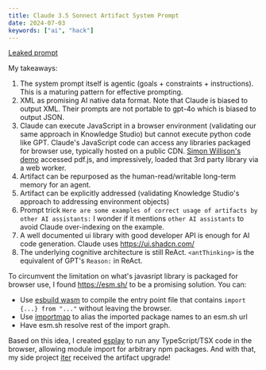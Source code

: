 ```yaml
---
title: Claude 3.5 Sonnect Artifact System Prompt
date: 2024-07-03
keywords: ["ai", "hack"]
---
```


[Leaked prompt](https://gist.github.com/dedlim/6bf6d81f77c19e20cd40594aa09e3ecd)

My takeaways:

1. The system prompt itself is agentic (goals + constraints + instructions). This is a maturing pattern for effective prompting.
1. XML as promising AI native data format. Note that Claude is biased to output XML. Their prompts are not portable to gpt-4o which is biased to output JSON.
1. Claude can execute JavaScript in a browser environment (validating our same approach in Knowledge Studio) but cannot execute python code like GPT. Claude's JavaScript code can access any libraries packaged for browser use, typically hosted on a public CDN. [Simon Willison's demo](https://simonwillison.net/2024/Jul/2/compare-pdfs/) accessed pdf.js, and impressively, loaded that 3rd party library via a web worker.
1. Artifact can be repurposed as the human-read/writable long-term memory for an agent.
1. Artifact can be explicitly addressed (validating Knowledge Studio's approach to addressing environment objects)
1. Prompt trick `Here are some examples of correct usage of artifacts by other AI assistants:` I wonder if it mentions `other AI assistants` to avoid Claude over-indexing on the example.
1. A well documented ui library with good developer API is enough for AI code generation. Claude uses https://ui.shadcn.com/
1. The underlying cognitive architecture is still ReAct. `<antThinking>` is the equivalent of GPT's `Reason:` in ReAct.

To circumvent the limitation on what's javasript library is packaged for browser use, I found https://esm.sh/ to be a promising solution. You can:

- Use [esbuild wasm](https://esbuild.github.io/getting-started/#wasm) to compile the entry point file that contains `import {...} from "..."` without leaving the browser.
- Use [importmap](https://developer.mozilla.org/en-US/docs/Web/HTML/Element/script/type/importmap) to alias the imported package names to an esm.sh url
- Have esm.sh resolve rest of the import graph.

Based on this idea, I created [esplay](https://github.com/chuanqisun/esplay) to run any TypeScript/TSX code in the browser, allowing module import for arbitrary npm packages. And with that, my side project [iter](https://github.com/chuanqisun/iter) received the artifact upgrade!

